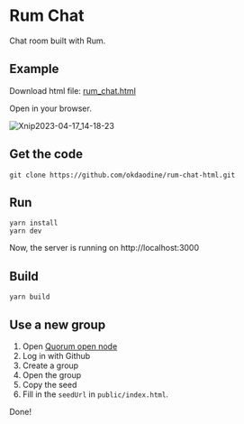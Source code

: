 # Rum Chat

Chat room built with Rum.

## Example

Download html file: [rum_chat.html](https://raw.githubusercontent.com/okdaodine/rum-chat-html/main/rum_chat.html)

Open in your browser.

![Xnip2023-04-17_14-18-23](https://user-images.githubusercontent.com/121039502/232400647-b7616478-71c7-4f48-bc6e-a6a5c6fd76d4.png)

## Get the code

```
git clone https://github.com/okdaodine/rum-chat-html.git
```

## Run

```
yarn install
yarn dev
```

Now, the server is running on http://localhost:3000

## Build

```
yarn build
```

## Use a new group

1. Open [Quorum open node](https://node.rumsystem.net/)
2. Log in with Github
3. Create a group
4. Open the group
5. Copy the seed
6. Fill in the `seedUrl` in `public/index.html`.

Done!
